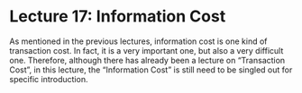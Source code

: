 # Lecture 17: Information Cost

As mentioned in the previous lectures, information cost is one kind of transaction cost. In fact, it is a very important one, but also a very difficult one. Therefore, although there has already been a lecture on “Transaction Cost”, in this lecture, the “Information Cost” is still need to be singled out for specific introduction.